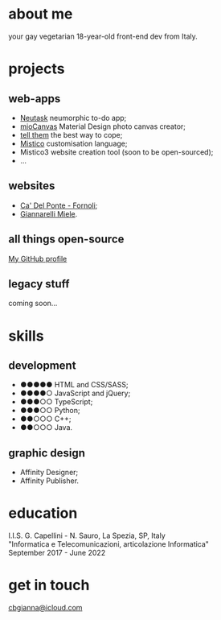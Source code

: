 # about me
your gay vegetarian 18-year-old front-end dev from Italy.


# projects
## web-apps
* [Neutask](https://cibigi.github.io/neutask) neumorphic to-do app;
* [mioCanvas](https://cibigi.github.io/miocanvas) Material Design photo canvas creator;
* [tell them](https://cibigi.github.io/tell-them) the best way to cope;
* [Mistico](https://cibigi.github.io/mistico) customisation language;
* Mistico3 website creation tool (soon to be open-sourced);
* ...

## websites
* [Ca' Del Ponte - Fornoli](http://cadelpontefornoli.it);
* [Giannarelli Miele](https://www.giannarellimiele.it).

## all things open-source
[My GitHub profile](https://github.com/cibigi)

## legacy stuff
coming soon...


# skills
## development
* ●●●●● HTML and CSS/SASS;
* ●●●●○ JavaScript and jQuery;
* ●●●○○ TypeScript;
* ●●●○○ Python;
* ●●○○○ C++;
* ●●○○○ Java.

## graphic design
* Affinity Designer;
* Affinity Publisher.


# education
I.I.S. G. Capellini - N. Sauro, La Spezia, SP, Italy<br>
"Informatica e Telecomunicazioni, articolazione Informatica"<br>
September 2017 - June 2022


# get in touch
[cbgianna@icloud.com](mailto:cbgianna@icloud.com)
